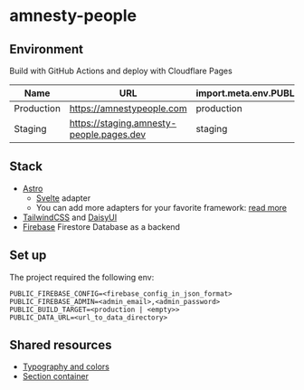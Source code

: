 # amnesty-people

## Environment

Build with GitHub Actions and deploy with Cloudflare Pages

| Name       | URL                                      | import.meta.env.PUBLIC_BUILD_TARGET |
| ---------- | ---------------------------------------- | ----------------------------------- |
| Production | https://amnestypeople.com                | production                          |
| Staging    | https://staging.amnesty-people.pages.dev | staging                             |

## Stack

- [Astro](https://docs.astro.build)
  - [Svelte](https://svelte.dev/docs/introduction) adapter
  - You can add more adapters for your favorite framework: [read more](https://docs.astro.build/en/core-concepts/framework-components/)
- [TailwindCSS](https://tailwindcss.com/docs) and [DaisyUI](https://daisyui.com/components/)
- [Firebase](https://console.firebase.google.com) Firestore Database as a backend

## Set up

The project required the following env:

```env
PUBLIC_FIREBASE_CONFIG=<firebase_config_in_json_format>
PUBLIC_FIREBASE_ADMIN=<admin_email>,<admin_password>
PUBLIC_BUILD_TARGET=<production | <empty>>
PUBLIC_DATA_URL=<url_to_data_directory>
```

## Shared resources

- [Typography and colors](https://github.com/wevisdemo/conforall/issues/9)
- [Section container](https://github.com/wevisdemo/conforall/issues/10)

